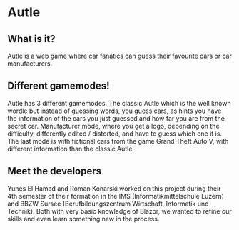 # Autle

## What is it?
Autle is a web game where car fanatics can guess their favourite cars or car manufacturers.

## Different gamemodes!
Autle has 3 different gamemodes. The classic Autle which is the well known wordle but instead of guessing words, you guess cars, as hints you have the information of the cars you just guessed and how far you are from the secret car. Manufacturer mode, where you get a logo, depending on the difficulty, differently edited / distorted, and have to guess which one it is. The last mode is with fictional cars from the game Grand Theft Auto V, with different information than the classic Autle.

## Meet the developers
Yunes El Hamad and Roman Konarski worked on this project during their 4th semester of their formation in the IMS (Informatikmittelschule Luzern) and BBZW Sursee (Berufbildungszentrum Wirtschaft, Informatik und Technik). Both with very basic knowledge of Blazor, we wanted to refine our skills and even learn something new in the process.
